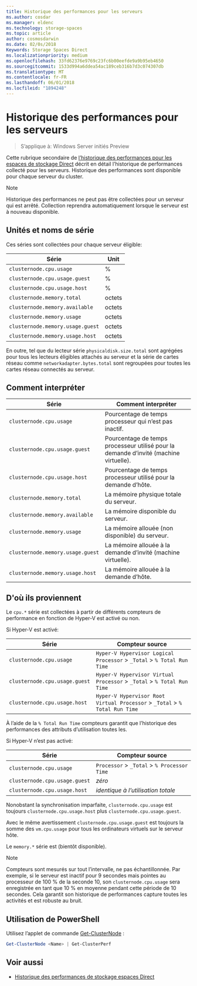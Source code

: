 ```yaml
---
title: Historique des performances pour les serveurs
ms.author: cosdar
ms.manager: eldenc
ms.technology: storage-spaces
ms.topic: article
author: cosmosdarwin
ms.date: 02/0s/2018
Keywords: Storage Spaces Direct
ms.localizationpriority: medium
ms.openlocfilehash: 33fd62376e9769c23fc6b00eefde9a9b95eb4650
ms.sourcegitcommit: 1533d994a6ddea54ac189ceb316b7d3c074307db
ms.translationtype: MT
ms.contentlocale: fr-FR
ms.lasthandoff: 06/01/2018
ms.locfileid: "1894248"
---
```

# <a name="performance-history-for-servers"></a>Historique des performances pour les serveurs

> S’applique à: Windows Server initiés Preview

Cette rubrique secondaire de [l’historique des performances pour les espaces de stockage Direct](performance-history.md) décrit en détail l’historique de performances collecté pour les serveurs. Historique des performances sont disponible pour chaque serveur du cluster.

   > [!NOTE]
   > Historique des performances ne peut pas être collectées pour un serveur qui est arrêté. Collection reprendra automatiquement lorsque le serveur est à nouveau disponible.

## <a name="series-names-and-units"></a>Unités et noms de série

Ces séries sont collectées pour chaque serveur éligible:

| Série                           | Unit    |
|----------------------------------|---------|
| `clusternode.cpu.usage`          | % |
| `clusternode.cpu.usage.guest`    | % |
| `clusternode.cpu.usage.host`     | % |
| `clusternode.memory.total`       |  octets   |
| `clusternode.memory.available`   |  octets   |
| `clusternode.memory.usage`       |  octets   |
| `clusternode.memory.usage.guest` |  octets   |
| `clusternode.memory.usage.host`  |  octets   |

En outre, tel que du lecteur série `physicaldisk.size.total` sont agrégées pour tous les lecteurs éligibles attachés au serveur et la série de cartes réseau comme `networkadapter.bytes.total` sont regroupées pour toutes les cartes réseau connectés au serveur.

## <a name="how-to-interpret"></a>Comment interpréter

| Série                           | Comment interpréter                                                      |
|----------------------------------|-----------------------------------------------------------------------|
| `clusternode.cpu.usage`          | Pourcentage de temps processeur qui n’est pas inactif.                        |
| `clusternode.cpu.usage.guest`    | Pourcentage de temps processeur utilisé pour la demande d’invité (machine virtuelle). |
| `clusternode.cpu.usage.host`     | Pourcentage de temps processeur utilisé pour la demande d’hôte.                    |
| `clusternode.memory.total`       | La mémoire physique totale du serveur.                              |
| `clusternode.memory.available`   | La mémoire disponible du serveur.                                   |
| `clusternode.memory.usage`       | La mémoire allouée (non disponible) du serveur.                   |
| `clusternode.memory.usage.guest` | La mémoire allouée à la demande d’invité (machine virtuelle).               |
| `clusternode.memory.usage.host`  | La mémoire allouée à la demande d’hôte.                                  |

## <a name="where-they-come-from"></a>D'où ils proviennent

Le `cpu.*` série est collectées à partir de différents compteurs de performance en fonction de Hyper-V est activé ou non.

Si Hyper-V est activé:

| Série                           | Compteur source |
|----------------------------------|----------------|
| `clusternode.cpu.usage`          | `Hyper-V Hypervisor Logical Processor` > `_Total` > `% Total Run Time`      |
| `clusternode.cpu.usage.guest`    | `Hyper-V Hypervisor Virtual Processor` > `_Total` > `% Total Run Time`      |
| `clusternode.cpu.usage.host`     | `Hyper-V Hypervisor Root Virtual Processor` > `_Total` > `% Total Run Time` |

À l’aide de la `% Total Run Time` compteurs garantit que l’historique des performances des attributs d’utilisation toutes les.

Si Hyper-V n’est pas activé:

| Série                           | Compteur source |
|----------------------------------|----------------|
| `clusternode.cpu.usage`          | `Processor` > `_Total` > `% Processor Time` |
| `clusternode.cpu.usage.guest`    | *zéro* |
| `clusternode.cpu.usage.host`     | *identique à l’utilisation totale* |

Nonobstant la synchronisation imparfaite, `clusternode.cpu.usage` est toujours `clusternode.cpu.usage.host` plus `clusternode.cpu.usage.guest`.

Avec le même avertissement `clusternode.cpu.usage.guest` est toujours la somme des `vm.cpu.usage` pour tous les ordinateurs virtuels sur le serveur hôte.

Le `memory.*` série est (bientôt disponible).

  > [!NOTE]
  > Compteurs sont mesurés sur tout l’intervalle, ne pas échantillonnée. Par exemple, si le serveur est inactif pour 9 secondes mais pointes au processeur de 100 % de la seconde 10, son `clusternode.cpu.usage` sera enregistrée en tant que 10 % en moyenne pendant cette période de 10 secondes. Cela garantit son historique de performances capture toutes les activités et est robuste au bruit.

## <a name="usage-in-powershell"></a>Utilisation de PowerShell

Utilisez l’applet de commande [Get-ClusterNode](https://docs.microsoft.com/powershell/module/failoverclusters/get-clusternode) :

```PowerShell
Get-ClusterNode <Name> | Get-ClusterPerf
```

## <a name="see-also"></a>Voir aussi

- [Historique des performances de stockage espaces Direct](performance-history.md)
